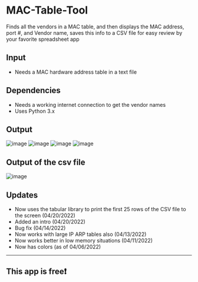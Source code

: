 # MAC-Table-Tool
Finds all the vendors in a MAC table, and then displays the MAC address, port #, and Vendor name, saves this
info to a CSV file for easy review by your favorite spreadsheet app 
## Input
* Needs a MAC hardware address table in a text file

## Dependencies
* Needs a working internet connection to get the vendor names
* Uses Python 3.x

## Output
![image](https://user-images.githubusercontent.com/48565067/164480093-a948553d-865a-45c4-a9c9-cae55a4f8f43.png)
![image](https://user-images.githubusercontent.com/48565067/164480372-5e43f0f9-cb59-477c-830c-7e11a8424dd3.png)
![image](https://user-images.githubusercontent.com/48565067/162002060-69c14a98-5e47-426e-9aaa-b0f4f8ba9a88.png)
![image](https://user-images.githubusercontent.com/48565067/162002198-bc4a35d0-a86b-40ba-a6d5-114cbd068e2e.png)

## Output of the csv file
![image](https://user-images.githubusercontent.com/48565067/162002645-ba668815-da39-4cfb-a759-9b08d12e74c9.png)

## Updates
* Now uses the tabular library to print the first 25 rows of the CSV file to the screen (04/20/2022)
* Added an intro (04/20/2022)
* Bug fix (04/14/2022)
* Now works with large IP ARP tables also (04/13/2022)
* Now works better in low memory situations (04/11/2022)
* Now has colors (as of 04/06/2022)
---
## This app is free❗
